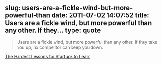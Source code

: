 slug: users-are-a-fickle-wind-but-more-powerful-than
date: 2011-07-02 14:07:52
title: Users are a fickle wind, but more powerful than any other. If they...
type: quote
---

> Users are a fickle wind, but more powerful than any other. If they take you up, no competitor can keep you down.

[The Hardest Lessons for Startups to Learn](http://paulgraham.com/startuplessons.html)
